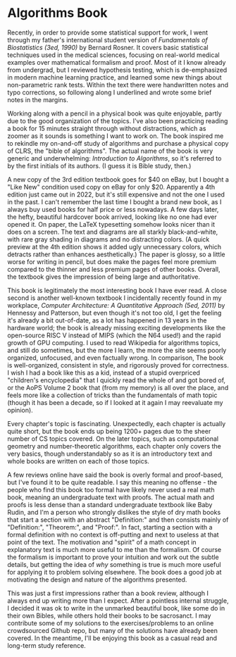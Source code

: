 # Algorithms Book

Recently, in order to provide some statistical support for work, I went through my father's international student version of *Fundamentals of Biostatistics (3ed, 1990)*  by Bernard Rosner. It covers basic statistical techniques used in the medical sciences, focusing on real-world medical examples over mathematical formalism and proof. Most of it I know already from undergrad, but I reviewed hypothesis testing, which is de-emphasized in modern machine learning practice, and learned some new things about non-parametric rank tests. Within the text there were handwritten notes and typo corrections, so following along I underlined and wrote some brief notes in the margins. 

Working along with a pencil in a physical book was quite enjoyable, partly due to the good organization of the topics. I've also been practicing reading a book for 15 minutes straight through without distractions, which as zoomer as it sounds is something I want to work on. The book inspired me to rekindle my on-and-off study of algorithms and purchase a physical copy of CLRS, the "bible of algorithms". The actual name of the book is very generic and underwhelming: *Introduction to Algorithms*, so it's referred to by the first initials of its authors. (I guess it is Bible study, then.)

A new copy of the 3rd edition textbook goes for $40 on eBay, but I bought a "Like New" condition used copy on eBay for only $20. Apparently a 4th edition just came out in 2022, but it's still expensive and not the one I used in the past. I can't remember the last time I bought a brand new book, as I always buy used books for half price or less nowadays. A few days later, the hefty, beautiful hardcover book arrived, looking like no one had ever opened it. On paper, the LaTeX typesetting somehow looks nicer than it does on a screen. The text and diagrams are all starkly black-and-white, with rare gray shading in diagrams and no distracting colors. (A quick preview at the 4th edition shows it added ugly unnecessary colors, which detracts rather than enhances aesthetically.) The paper is glossy, so a little worse for writing in pencil, but does make the pages feel more premium compared to the thinner and less premium pages of other books. Overall, the textbook gives the impression of being large and authoritative.

This book is legitimately the most interesting book I have ever read. A close second is another well-known textbook I incidentally recently found in my workplace, *Computer Architecture: A Quantitative Approach (5ed, 2011)* by Hennessy and Patterson, but even though it's not too old, I get the feeling it's already a bit out-of-date, as a lot has happened in 13 years in the hardware world; the book is already missing exciting developments like the open-source RISC V instead of MIPS (which the N64 used!) and the rapid growth of GPU computing. I used to read Wikipedia for algorithms topics, and still do sometimes, but the more I learn, the more the site seems poorly organized, unfocused, and even factually wrong. In comparison, The book is well-organized, consistent in style, and rigorously proved for correctness. I wish I had a book like this as a kid, instead of a stupid overpriced "children's encyclopedia" that I quickly read the whole of and got bored of, or the AoPS Volume 2 book that (from my memory) is all over the place, and feels more like a collection of tricks than the fundamentals of math topic (though it has been a decade, so if I looked at it again I may reevaluate my opinion).

Every chapter's topic is fascinating. Unexpectedly, each chapter is actually quite short, but the book ends up being 1200+ pages due to the sheer number of CS topics covered. On the later topics, such as computational geometry and number-theoretic algorithms, each chapter only covers the very basics, though understandably so as it is an introductory text and whole books are written on each of those topics. 

A few reviews online have said the book is overly formal and proof-based, but I've found it to be quite readable. I say this meaning no offense - the people who find this book too formal have likely never used a real math book, meaning an undergraduate text with proofs. The actual math and proofs is less dense than a standard undergraduate textbook like Baby Rudin, and I'm a person who strongly dislikes the style of dry math books that start a section with an abstract "Definition:" and then consists mainly of "Definition:", "Theorem:", and "Proof:". In fact, starting a section with a formal definition with no context is off-putting and next to useless at that point of the text. The motivation and "spirit" of a math concept in explanatory text is much more useful to me than the formalism. Of course the formalism is important to prove your intuition and work out the subtle details, but getting the idea of *why* something is true is much more useful for applying it to problem solving elsewhere. The book does a good job at motivating the design and nature of the algorithms presented.

This was just a first impressions rather than a book review, although I always end up writing more than I expect. After a pointless internal struggle, I decided it was ok to write in the unmarked beautiful book, like some do in their own Bibles, while others hold their books to be sacrosanct. I may contribute some of my solutions to the exercises/problems to an online crowdsourced Github repo, but many of the solutions have already been covered. In the meantime, I'll be enjoying this book as a casual read and long-term study reference. 
